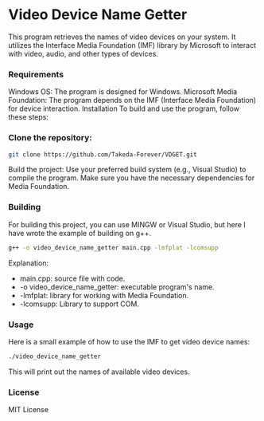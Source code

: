 # Video Device Name Getter
This program retrieves the names of video devices on your system. It utilizes the Interface Media Foundation (IMF) library by Microsoft to interact with video, audio, and other types of devices.

### Requirements
Windows OS: The program is designed for Windows.
Microsoft Media Foundation: The program depends on the IMF (Interface Media Foundation) for device interaction.
Installation
To build and use the program, follow these steps:

### Clone the repository:

```bash
git clone https://github.com/Takeda-Forever/VDGET.git
```
Build the project: Use your preferred build system (e.g., Visual Studio) to compile the program. Make sure you have the necessary dependencies for Media Foundation.

### Building
For building this project, you can use MINGW or Visual Studio, but here I have wrote the example of building on g++.
```bash
g++ -o video_device_name_getter main.cpp -lmfplat -lcomsupp
```
Explanation:
- main.cpp: source file with code.
- -o video_device_name_getter: executable program's name.
- -lmfplat: library for working with Media Foundation.
- -lcomsupp: Library to support COM.

### Usage
Here is a small example of how to use the IMF to get video device names:

```bash
./video_device_name_getter
```
This will print out the names of available video devices.

### License
MIT License
